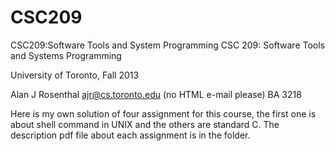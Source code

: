 CSC209
======

CSC209:Software Tools and System Programming
CSC 209: Software Tools and Systems Programming

University of Toronto, Fall 2013

Alan J Rosenthal 
ajr@cs.toronto.edu (no HTML e-mail please) 
BA 3218

Here is my own solution of four assignment for this course, the first one is about shell command in UNIX and 
the others are standard C. The description pdf file about each assignment is in the folder.
